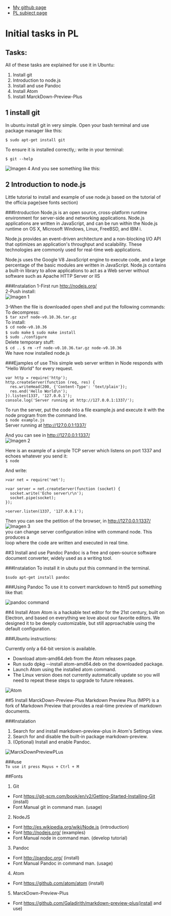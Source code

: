 * [My github page](https://ctc87.github.io/)
* [PL subject page](http://ctc87.github.io/Practicas_PL/)
# Initial tasks in PL
## Tasks:
All of these tasks are explained for use it in Ubuntu:

1. Install git
2. Introduction to node.js
3. Install and use Pandoc
4. Install Atom
5. Install MarckDown-Preview-Plus

## 1 install git
In ubuntu install git in very simple. Open your bash terminal and use package manager like this:

`$ sudo apt-get install git`

To ensure it is installed correctly,: write in your terminal:

`$ git --help`

![Imagen 4][4]
And you see something like this:

## 2 Introduction to node.js
Little tutorial to install and example of use node.js based on the tutorial of the officia page(see fonts section)

###Introduction
Node.js is an open source, cross-platform runtime environment for server-side and networking
applications. Node.js applications are written in JavaScript, and can be run within the Node.js
runtime on OS X, Microsoft Windows, Linux, FreeBSD, and IBM i.

Node.js provides an event-driven architecture and a non-blocking I/O API that optimizes an
application's throughput and scalability. These technologies are commonly used for real-time
web applications.

Node.js uses the Google V8 JavaScript engine to execute code, and a large percentage of the basic
modules are written in JavaScript. Node.js contains a built-in library to allow applications to
act as a Web server without software such as Apache HTTP Server or IIS


###Instalation
1-First run  http://nodejs.org/  
2-Push install:  
![Imagen 1][1]

 [1]: images/install.png "Install icon"
 [2]: images/hello.png "example1"  
 [3]: images/echopetition.png "example2"
 [4]: images/git.png "gitHelp"

3-When the file is downloaded open shell and put the following commands:  
  To decompress:  
      `$ tar xzvf node-v0.10.36.tar.gz`  
  To install:  
      `$ cd node-v0.10.36`  
      `$ sudo make`
      `$ sudo make install`  
      `$ sudo ./configure`  
  Delete temporary stuff:  
      `$ cd ..`
      `$ rm -rf node-v0.10.36.tar.gz node-v0.10.36`  
We have now installed node.js

###Ejamples of use
This simple web server written in Node responds with "Hello World" for every request.  
```
var http = require('http');  
http.createServer(function (req, res) {  
  res.writeHead(200, {'Content-Type': 'text/plain'});  
  res.end('Hello World\n');  
}).listen(1337, '127.0.0.1');  
console.log('Server running at http://127.0.0.1:1337/');  
```  
To run the server, put the code into a file example.js and execute it with the node program from the command line.     
`$ node example.js`  
Server running at http://127.0.0.1:1337/  

And you can see in http://127.0.0.1:1337/  
![Imagen 2][2]

Here is an example of a simple TCP server which listens on port 1337 and echoes whatever you send it:  
`$ node`

And write:  

```
>var net = require('net');

>var server = net.createServer(function (socket) {
  socket.write('Echo server\r\n');
  socket.pipe(socket);
});

>server.listen(1337, '127.0.0.1');
```  

Then you can see the petition of the browser, in http://127.0.0.1:1337/  
![Imagen 3][3]  
you can change server configuration inline with command node. This produces a  
loop where the code are written and executed in real time.

##3 Install and use Pandoc
Pandoc is a free and open-source software document converter, widely used as a writing tool.

###Instalation
To install it in ubutu put this command in the terminal.

`$sudo apt-get install pandoc`

###Using Pandoc
To use it to convert marckdown to html5 put something like that:

![pandoc command](images/PandocComand.png)

##4 Install Atom
Atom is a hackable text editor for the 21st century, built on Electron, and based on everything we love about our favorite editors. We designed it to be deeply customizable, but still approachable using the default configuration.

###Ubuntu instructions:

Currently only a 64-bit version is available.

* Download atom-amd64.deb from the Atom releases page.
* Run sudo dpkg --install atom-amd64.deb on the downloaded package.
* Launch Atom using the installed atom command.
* The Linux version does not currently automatically update so you will need to repeat these steps to upgrade to future releases.

![Atom](images/atom.png)

##5 Install MarckDown-Preview-Plus
Markdown Preview Plus (MPP) is a fork of Markdown Preview that provides a real-time preview of markdown documents.

###Instalation

1. Search for and install markdown-preview-plus in Atom's Settings view.
2. Search for and disable the built-in package markdown-preview.
3. (Optional) Install and enable Pandoc.

![MarckDownPreviewPLus](images/markdownPrviwe.png)

###use  
`To use it press Mayus + Ctrl + M`

##Fonts

1. Git
  * Font https://git-scm.com/book/en/v2/Getting-Started-Installing-Git (install)
  * Font Manual git in command man. (usage)

2. NodeJS
  * Font http://es.wikipedia.org/wiki/Node.js (introduction)
  * Font http://nodejs.org/ (examples)
  * Font Manual node in command man. (develop tutorial)

3. Pandoc
  * Font http://pandoc.org/ (install)
  * Font Manual Pandoc in command man. (usage)

4. Atom
  * Font https://github.com/atom/atom (install)

5. MarckDown-Preview-Plus
  * Font https://github.com/Galadirith/markdown-preview-plus(install and use)
